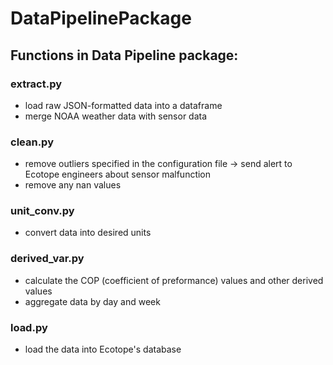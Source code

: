 # DataPipelinePackage

## Functions in Data Pipeline package:
### extract.py
- load raw JSON-formatted data into a dataframe
- merge NOAA weather data with sensor data

### clean.py
- remove outliers specified in the configuration file
  -> send alert to Ecotope engineers about sensor malfunction
- remove any nan values

### unit_conv.py
- convert data into desired units

### derived_var.py
- calculate the COP (coefficient of preformance) values and other derived values
- aggregate data by day and week

### load.py
- load the data into Ecotope's database
